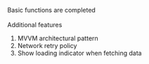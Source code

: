 Basic functions are completed<br /><br />
Additional features<br />
1. MVVM architectural pattern
2. Network retry policy
3. Show loading indicator when fetching data
